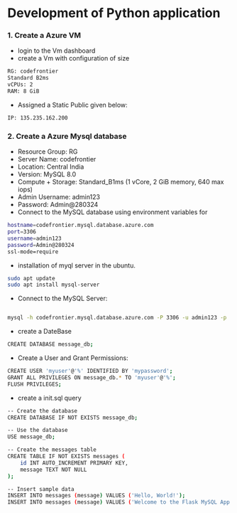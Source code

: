 # Development of Python application
### 1. Create a Azure VM
- login to the Vm dashboard
- create a Vm with configuration of size
```sh
RG: codefrontier
Standard B2ms
vCPUs: 2
RAM: 8 GiB
```
- Assigned a Static Public given below:
```sh
IP: 135.235.162.200
```
### 2. Create a Azure Mysql database 
- Resource Group: RG
- Server Name: codefrontier
- Location: Central India
- Version: MySQL 8.0
- Compute + Storage: Standard_B1ms (1 vCore, 2 GiB memory, 640 max iops)
- Admin Username: admin123
- Password: Admin@280324
- Connect to the MySQL database using environment variables for
```sh
hostname=codefrontier.mysql.database.azure.com
port=3306
username=admin123
password=Admin@280324
ssl-mode=require
```
- installation of myql server in the ubuntu.
```sh
sudo apt update
sudo apt install mysql-server
```
- Connect to the MySQL Server:
```sh

mysql -h codefrontier.mysql.database.azure.com -P 3306 -u admin123 -p

```
- create a DateBase
```sh
CREATE DATABASE message_db;
```
- Create a User and Grant Permissions:
```sh
CREATE USER 'myuser'@'%' IDENTIFIED BY 'mypassword';
GRANT ALL PRIVILEGES ON message_db.* TO 'myuser'@'%';
FLUSH PRIVILEGES;
```
- create a init.sql query
```sh
-- Create the database
CREATE DATABASE IF NOT EXISTS message_db;

-- Use the database
USE message_db;

-- Create the messages table
CREATE TABLE IF NOT EXISTS messages (
    id INT AUTO_INCREMENT PRIMARY KEY,
    message TEXT NOT NULL
);

-- Insert sample data
INSERT INTO messages (message) VALUES ('Hello, World!');
INSERT INTO messages (message) VALUES ('Welcome to the Flask MySQL App!');
```